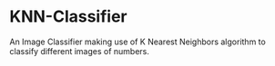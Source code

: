 # KNN-Classifier

An Image Classifier making use of K Nearest Neighbors algorithm to classify different images of numbers.
